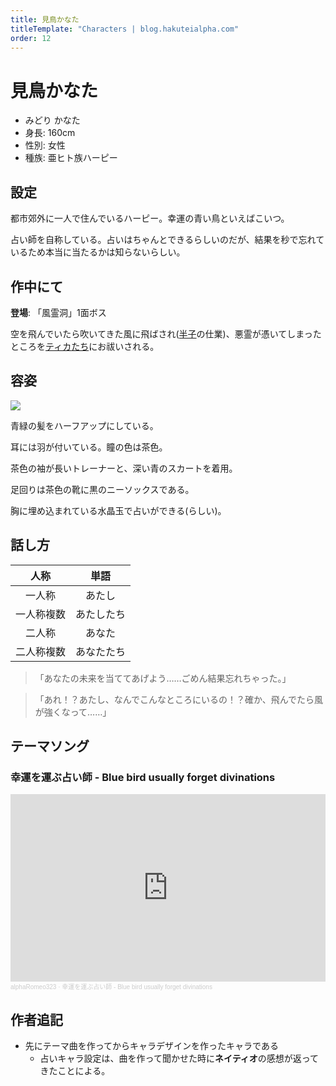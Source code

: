 ```yaml
---
title: 見鳥かなた
titleTemplate: "Characters | blog.hakuteialpha.com"
order: 12
---
```


# 見鳥かなた

<div class="pt-4 flex gap-2 flex-col sm:flex-row items-start introduce">
<!--<img src="" class="rounded-md bg-white dark:bg-neutral-700 sm:max-w-64">-->
<div class="">

- みどり かなた
- 身長: 160cm
- 性別: 女性
- 種族: 亜ヒト族ハーピー

</div></div>

## 設定

都市郊外に一人で住んでいるハーピー。幸運の青い鳥といえばこいつ。

占い師を自称している。占いはちゃんとできるらしいのだが、結果を秒で忘れているため本当に当たるかは知らないらしい。

## 作中にて

**登場**: 「風霊洞」1面ボス

空を飛んでいたら吹いてきた風に飛ばされ([半子](hanko)の仕業)、悪霊が憑いてしまったところを[ティカ](tica)[たち](honey)にお祓いされる。


## 容姿

<div class="pt-4 flex gap-2 flex-col-reverse sm:flex-row items-start introduce">
<img src="https://dir.hakuteialpha.com/g/chara/charat/org_20240127_161803.png" class="rounded-xl bg-white dark:bg-neutral-700 sm:max-w-64">
<div>

青緑の髪をハーフアップにしている。

耳には羽が付いている。瞳の色は茶色。

茶色の袖が長いトレーナーと、深い青のスカートを着用。

足回りは茶色の靴に黒のニーソックスである。

胸に埋め込まれている水晶玉で占いができる(らしい)。

</div></div>

## 話し方

| 人称 | 単語 |
| :-: | :-: |
| 一人称 | あたし |
| 一人称複数 | あたしたち |
| 二人称 | あなた |
| 二人称複数 | あなたたち |

> 「あなたの未来を当ててあげよう……ごめん結果忘れちゃった。」

> 「あれ！？あたし、なんでこんなところにいるの！？確か、飛んでたら風が強くなって……」


## テーマソング

### 幸運を運ぶ占い師 - Blue bird usually forget divinations

<iframe width="100%" height="300" scrolling="no" frameborder="no" allow="autoplay" src="https://w.soundcloud.com/player/?url=https%3A//api.soundcloud.com/tracks/1729417521%3Fsecret_token%3Ds-eYgh59rirHK&color=%23ff5500&auto_play=false&hide_related=false&show_comments=true&show_user=true&show_reposts=false&show_teaser=true&visual=true"></iframe><div style="font-size: 10px; color: #cccccc;line-break: anywhere;word-break: normal;overflow: hidden;white-space: nowrap;text-overflow: ellipsis; font-family: Interstate,Lucida Grande,Lucida Sans Unicode,Lucida Sans,Garuda,Verdana,Tahoma,sans-serif;font-weight: 100;"><a href="https://soundcloud.com/alpha-romeo-681843655" title="alphaRomeo323" target="_blank" style="color: #cccccc; text-decoration: none;">alphaRomeo323</a> · <a href="https://soundcloud.com/alpha-romeo-681843655/blue-bird-usually-forget-divinations/s-eYgh59rirHK" title="幸運を運ぶ占い師 - Blue bird usually forget divinations" target="_blank" style="color: #cccccc; text-decoration: none;">幸運を運ぶ占い師 - Blue bird usually forget divinations</a></div>

## 作者追記

- 先にテーマ曲を作ってからキャラデザインを作ったキャラである
  - 占いキャラ設定は、曲を作って聞かせた時に**ネイティオ**の感想が返ってきたことによる。
